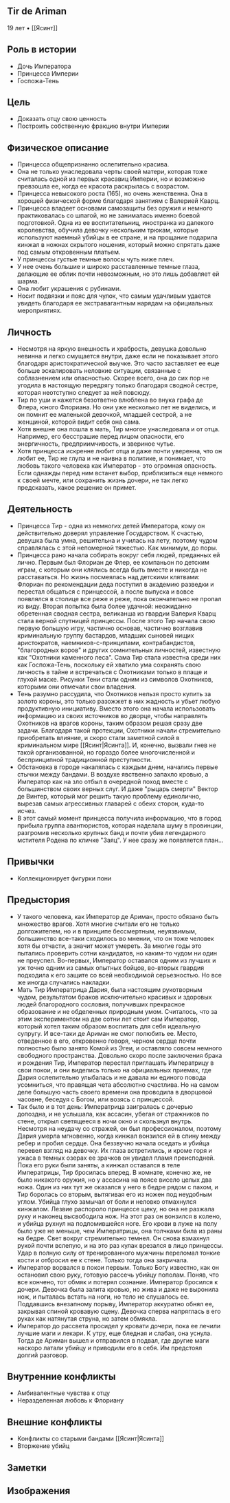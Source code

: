 ## Tir de Ariman

19 лет • [[Ясинт]]

## Роль в истории

* Дочь Императора
* Принцесса Империи
* Госпожа-Тень

## Цель

* Доказать отцу свою ценность
* Построить собственную фракцию внутри Империи

## Физическое описание

* Принцесса общепризнанно ослепительно красива. 
* Она не только унаследовала черты своей матери, которая тоже считалась одной из первых красавиц Империи, но и возможно превзошла ее, когда ее красота раскрылась с возрастом.
* Принцесса невысокого роста (165), но очень женственна. Она в хорошей физической форме благодаря занятиям с Валерией Кварц.
* Принцесса владеет основами самозащиты без оружия и немного практиковалась со шпагой, но не занималась именно боевой подготовкой. Одна из ее воспитательниц, иностранка из далекого королевства, обучила девочку нескольким трюкам, которые используют наемный убийцы в ее стране, и на прощание подарила кинжал в ножнах скрытого ношения, который можно спрятать даже под самым откровенным платьем.
* У принцессы густые темные волосы чуть ниже плеч.
* У нее очень большие и широко расставленные темные глаза, делающие ее облик почти невозможным, но это лишь добавляет ей шарма.
* Она любит украшения с рубинами.
* Носит подвязки и пояс для чулок, что самым удачливым удается увидеть благодаря ее экстравагантным нарядам на официальных мероприятиях.

## Личность

* Несмотря на яркую внешность и храбрость, девушка довольно невинна и легко смущается внутри, даже если не показывает этого благодаря аристократической выучке. Это часто заставляет ее еще больше эскалировать неловкие ситуации, связанные с соблазнением или опасностью. Скорее всего, она до сих пор не угодила в настоящую передрягу только благодаря сводной сестре, которая неотступно следует за ней повсюду.
* Тир по уши и кажется безответно влюблена во внука графа де Флера, юного Флориана. Но они уже несколько лет не виделись, и он помнит ее маленькой девочкой, младшей сестрой, а не женщиной, которой видит себя она сама.
* Хотя внешне она пошла в мать, Тир многое унаследовала и от отца. Например, его бесстрашие перед лицом опасности, его энергичность, предприимчивость, и звериное чутье.
* Хотя принцесса искренне любит отца и даже почти уверенна, что он любит ее, Тир не глупа и не наивна в политике, и понимает, что любовь такого человека как Император - это огромная опасность. Если однажды перед ним встанет выбор, приблизиться еще немного к своей мечте, или сохранить жизнь дочери, не так легко предсказать, какое решение он примет.

## Деятельность

* Принцесса Тир - одна из немногих детей Императора, кому он действительно доверял управление Государством. К счастью, девушка была умна, решительна и училась на лету, поэтому чудом справлялась с этой непомерной тяжестью. Как минимум, до поры.
* Принцесса рано начала собирать вокруг себя людей, преданных ей лично. Первым был Флориан де Флер, ее компаньон по детским играм, с которым они клялись всегда быть вместе и никогда не расставаться. Но жизнь посмеялась над детскими клятвами: Флориан по рекомендации деда поступил в академию разведки и перестал общаться с принцессой, а после выпуска и вовсе появлялся в столице все реже и реже, пока окончательно не пропал из виду. Вторая попытка была более удачной: неожиданно обретенная сводная сестра, великанша из гвардии Валерия Кварц стала верной спутницей принцессы. После этого Тир начала свою первую большую игру, частично основав, частично возглавив криминальную группу бастардов, младших сыновей нищих аристократов, наемников-с-принципами, контрабандистов, "благородных воров" и других сомнительных личностей, известную как "Охотники каменного леса". Сама Тир стала известна среди них как Госпожа-Тень, поскольку ей хватило ума сохранять свою личность в тайне и встречаться с Охотниками только в плаще и глухой маске. Рисунки Тени стали одним из символов Охотников, которыми они отмечали свои владения.
* Тень разумно рассудила, что Охотников нельзя просто купить за золото короны, это только разожжет в них жадность и убьет любую продуктивную инициативу. Вместо этого она начала использовать информацию из своих источников во дворце, чтобы направлять Охотников на врагов короны, таким образом решая сразу две задачи. Благодаря такой протекции, Охотники начали стремительно приобретать влияние, и скоро стали заметной силой в криминальном мире [[Ясинт|Ясинта]]. И, конечно, вызвали гнев не такой организованной, но гораздо более многочисленной и беспринципной традиционной преступности.
* Обстановка в городе накалялась с каждым днем, начались первые стычки между бандами. В воздухе явственно запахло кровью, а Император как на зло отбыл в очередной поход вместе с большинством своих верных слуг. И даже "рыцарь смерти" Вектор де Винтер, который мог решить такую проблему единолично, вырезав самых агрессивных главарей с обеих сторон, куда-то исчез.
* В этот самый момент принцесса получила информацию, что в город прибыла группа авантюристов, которая наделала шуму в провинции, разгромив несколько крупных банд и почти убив легендарного мстителя Родена по кличке "Заяц". У нее сразу же появляется план...

## Привычки

* Коллекционирует фигурки пони

## Предыстория

* У такого человека, как Император де Ариман, просто обязано быть множество врагов. Хотя многие считали его не только долгожителем, но и в принципе бессмертным, неуязвимым, большинство все-таки сходилось во мнении, что он тоже человек хотя бы отчасти, а значит может умереть. За многие годы это пытались проверить сотни кандидатов, но каким-то чудом ни один не преуспел. Во-первых, Император оставался одним из лучших и уж точно одним из самых опытных бойцов, во-вторых гвардия подходила к его защите со всей необходимой серьезностью. Но все же иногда случались накладки.
* Мать Тир Императрица Дария, была настоящим рукотворным чудом, результатом браков исключительно красивых и здоровых людей благородного сословия, получивших прекрасное образование и не обделенных природным умом. Считалось, что за этим экспериментом на две сотни лет стоит сам Император, который хотел таким образом воспитать для себя идеальную супругу. И все-таки де Ариман не смог полюбить ее. Место, отведенное в его, откровенно говоря, черном сердце почти полностью было занято Комой из Эгеи, и оставляло совсем немного свободного пространства. Довольно скоро после заключения брака и рождения Тир, Император перестал приглашать Императрицу в свои покои, и они виделись только на официальных приемах, где Дария ослепительно улыбалась и не давала ни единого повода усомниться, что правящая чета абсолютно счастлива. Но на самом деле большую часть своего времени она проводила в дворцовой часовне, беседуя с Богом, или возясь с принцессой.
* Так было и в тот день: Императрица заигралась с дочерью допоздна, и не услышала, как ассасин, убегая от стражников по стене, открыл светящееся в ночи окно и скользнул внутрь. Несмотря на неудачу со стражей, он был профессионалом, поэтому Дария умерла мгновенно, когда кинжал вонзился ей в спину между ребер и пробил сердце. Она беззвучно начала оседать и убийца перевел взгляд на девочку. Их глаза встретились, и кроме горя и ужаса в темных озерах ее зрачков он увидел пламя преисподней. Пока его руки были заняты, а кинжал оставался в теле Императрицы, Тир бросилась вперед. В комнате, конечно же, не было никакого оружия, но у ассасина на поясе висело целых два ножа. Один из них тут же оказался у него в бедре рядом с пахом, и Тир боролась со вторым, вытягивая его из ножен под неудобным углом. Убийца глухо замычал от боли и неловко отмахнулся кинжалом. Лезвие распороло принцессе щеку, но она не разжала руку и наконец высвободила нож. На этот раз он вонзился в колено, и убийца рухнул на подломившейся ноге. Его крови в луже на полу было уже не меньше, чем Императрицы, она толчками била из раны на бедре. Свет вокруг стремительно темнел. Он снова взмахнул рукой почти вслепую, и на это раз кулак врезался в лицо принцессы. Удар в полную силу от тренированного мужчины переломал тонкие кости и отбросил ее к стене. Только тогда она закричала.
* Император ворвался в покои первым. Только Богу известно, как он остановил свою руку, готовую рассечь убийцу пополам. Поняв, что все кончено, тот обмяк и потерял сознание. Император бросился к дочери. Девочка была залита кровью, но жива и даже не выронила нож, и пыталась встать на ноги, но тело не слушалось ее. Поддавшись внезапному порыву, Император аккуратно обнял ее, закрывая спиной кровавую сцену. Девочка сперва напряглась в его руках как натянутая струна, но затем обмякла.
* Император до рассвета просидел у кровати дочери, пока ее лечили лучшие маги и лекари. К утру, еще бледная и слабая, она уснула. Тогда де Ариман вышел и отправился в подвал, где другие маги наскоро латали убийцу и приводили его в себя. Им предстоял долгий разговор.

## Внутренние конфликты

* Амбивалентные чувства к отцу
* Неразделенная любовь к Флориану

## Внешние конфликты

* Конфликты со старыми бандами [[Ясинт|Ясинта]]
* Вторжение убийц

## Заметки


## Изображения

